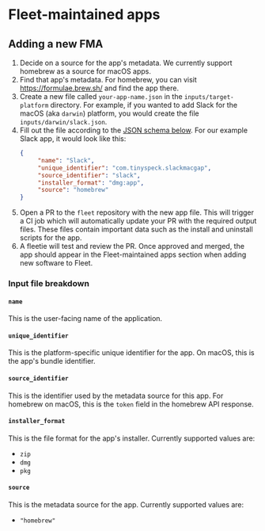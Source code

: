 # Fleet-maintained apps

## Adding a new FMA

1. Decide on a source for the app's metadata. We currently support homebrew as a source for macOS apps.
2. Find that app's metadata. For homebrew, you can visit https://formulae.brew.sh/ and find the app there.
3. Create a new file called `your-app-name.json` in the `inputs/target-platform` directory. For
   example, if you wanted to add Slack for the macOS (aka `darwin`) platform, you would create the
   file `inputs/darwin/slack.json`.
4. Fill out the file according to the [JSON schema below](#json-schema-for-input-files). For our
   example Slack app, it would look like this:
   ```json
   {
        "name": "Slack",
        "unique_identifier": "com.tinyspeck.slackmacgap",
        "source_identifier": "slack",
        "installer_format": "dmg:app",
        "source": "homebrew"
   }
   ```
5. Open a PR to the `fleet` repository with the new app file. This will trigger a CI job which will automatically update your PR with the required output files. These files contain important data such as the install and uninstall scripts for the app.
6. A fleetie will test and review the PR. Once approved and merged, the app should appear in the Fleet-maintained apps section when adding new software to Fleet.

### Input file breakdown

#### `name`
This is the user-facing name of the application.

#### `unique_identifier`
This is the platform-specific unique identifier for the app. On macOS, this is the app's bundle identifier.

#### `source_identifier`
This is the identifier used by the metadata source for this app. For homebrew on macOS, this is the `token` field in the homebrew API response.

#### `installer_format`
This is the file format for the app's installer. Currently supported values are:
- `zip`
- `dmg`
- `pkg`

#### `source`
This is the metadata source for the app. Currently supported values are:
- `"homebrew"`
